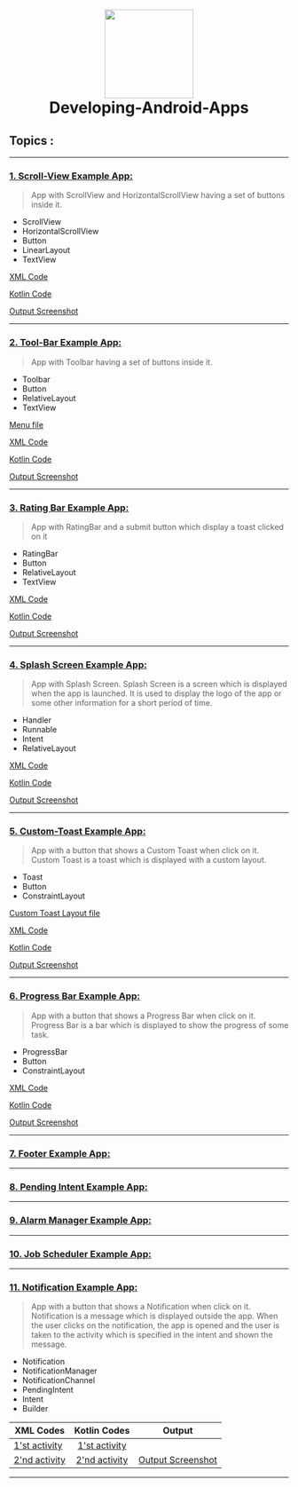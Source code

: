 <h1 align="center"><img src="https://global-uploads.webflow.com/5dcc26d1cb881d7a98f0a292/621cd8cab7c447c3b05a5157_Ako%20na%20Vy%CC%81voj%20Android%20aplika%CC%81cii%CC%81-%20Tipy%20a%20na%CC%81vody%20pre%20developerov.jpg" height=160> <br> Developing-Android-Apps </h1>


 <h2> Topics : </h2>

 ---

### <u>1. Scroll-View Example App:</u>


> App with ScrollView and HorizontalScrollView having a set of buttons inside it.
- ScrollView
- HorizontalScrollView
- Button
- LinearLayout
- TextView


[XML Code](Xml/P28.xml) 

[Kotlin Code](Kotlin/P28.kt)

[Output Screenshot](Images/S28.png)

---

### <u>2. Tool-Bar Example App:</u>

> App with Toolbar having a set of buttons inside it.
- Toolbar
- Button
- RelativeLayout
- TextView

[Menu file](Xml/P29_a.xml) 

[XML Code](Xml/P29.xml)

[Kotlin Code](Kotlin/P29.kt)

[Output Screenshot](Images/S29.png)


---


### <u>3. Rating Bar Example App:</u>

> App with RatingBar and a submit button which display a toast clicked on it
- RatingBar
- Button
- RelativeLayout
- TextView

[XML Code](Xml/P30.xml)

[Kotlin Code](Kotlin/P30.kt)

[Output Screenshot](Images/S30.png)


---

### <u>4. Splash Screen Example App:</u>

> App with Splash Screen. Splash Screen is a screen which is displayed when the app is launched. It is used to display the logo of the app or some other information for a short period of time.
- Handler
- Runnable
- Intent
- RelativeLayout

[XML Code](Xml/P31.xml)

[Kotlin Code](Kotlin/P31.kt)

[Output Screenshot](Images/S31.png)


---

### <u>5. Custom-Toast Example App:</u>

> App with a button that shows a Custom Toast when click on it. Custom Toast is a toast which is displayed with a custom layout.
- Toast
- Button
- ConstraintLayout

[Custom Toast Layout file](Xml/P32_a.xml)

[XML Code](Xml/P32.xml)

[Kotlin Code](Kotlin/P32.kt)

[Output Screenshot](Images/S32.png)


---


### <u>6. Progress Bar Example App:</u>

> App with a button that shows a Progress Bar when click on it. Progress Bar is a bar which is displayed to show the progress of some task.
- ProgressBar
- Button
- ConstraintLayout

[XML Code](Xml/P33.xml)

[Kotlin Code](Kotlin/P33.kt)

[Output Screenshot](Images/S33.png)


---

### <u>7. Footer Example App:</u>




---

### <u>8. Pending Intent Example App:</u>


---


### <u>9. Alarm Manager Example App:</u>


---

### <u>10. Job Scheduler Example App:</u>


---


### <u>11. Notification Example App:</u>

> App with a button that shows a Notification when click on it. Notification is a message which is displayed outside the app. When the user clicks on the notification, the app is opened and the user is taken to the activity which is specified in the intent and shown the message.
- Notification
- NotificationManager
- NotificationChannel
- PendingIntent
- Intent
- Builder


| XML Codes | Kotlin Codes|  Output |
|-----------|:-----------:| :-----------:|
| [1'st activity](Xml/P38_a.xml) | [1'st activity](Kotlin/P38_a.kt) |  | 
| [2'nd activity](Xml/P38_b.xml) | [2'nd activity](Kotlin/P38_b.kt) | [Output Screenshot](Images/S38.png) |


---